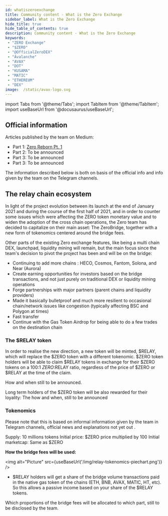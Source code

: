 ```yaml
---
id: whatiszeroexchange
title: Community content - What is the Zero Exchange
sidebar_label: What is the Zero Exchange
hide_title: true
hide_table_of_contents: true
description: Community content - What is the Zero Exchange
keywords:
 - "ZERO Exchange"
 - "$ZERO"
 - "@OfficialZeroDEX"
 - "Avalanche"
 - "AVAX"
 - "DOT"
 - "KUSAMA"
 - "MATIC"
 - "ETHEREUM"
 - "DEX"
image:  /static/avax-logo.svg
---
```


import Tabs from '@theme/Tabs';
import TabItem from '@theme/TabItem';
import useBaseUrl from '@docusaurus/useBaseUrl';

## Official information
Articles published by the team on Medium: 
-	Part 1: [Zero Reborn Pt. 1](https://medium.com/@OfficialZeroDex/zero-reborn-pt-1-afe615080360)
-	Part 2: To be announced
-	Part 3: To be announced
-	Part 3: To be announced

The information described below is both on basis of the official info and info given by the team on the Telegram channels.

## The relay chain ecosystem

In light of the project evolution between its launch at the end of January 2021 and during the course of the first half of 2021, and in order to counter some issues which were affecting the ZERO token monetary value and to widen the adoption of the cross chain operations, the Zero team has decided to capitalize on their main asset: The ZeroBridge, together with a new form of tokenomics centered around the bridge fees. 

Other parts of the existing Zero exchange features, like being a multi chain DEX, launchpad, liquidity mining will remain, but the main focus since the team's decision to pivot the project has been and will be on the bridge:
-	Continuing to add more chains : HECO, Cosmos, Fantom, Solona, and Near (Aurora)
-	Create earning opportunities for investors based on the bridge transactions, and not just purely on traditional DEX or liquidity mining operations
-	Forge partnerships with major partners (parent chains and liquidity providers)
-	Made it basically bulletproof and much more resilient to occasional chain/network issues like congestion (typically affecting BSC and Polygon at times)
-	Fast transfer
-	Continue with the Gas Token Airdrop for being able to do a few trades on the destination chain

### The $RELAY token

In order to realise the new direction, a new token will be minted, $RELAY, which will replace the $ZERO token with a different tokenomic.  $ZERO token holders will be able to claim $RELAY tokens in exchange for their $ZERO tokens on a 100:1 $ZERO:$RELAY ratio, regardless of the price of $ZERO or $RELAY at the time of the claim.

How and when still to be announced.

Long term holders of the $ZERO token will be also rewarded for their loyality: The how and when, still to be announced


### Tokenomics

Please note that this is based on informal information given by the team in Telegram channels, official news and explanations not yet out .

Supply: 10 millions tokens
Initial price: $ZERO price multiplied by 100
Initial marketcap: Same as $ZERO

__How the bridge fees will be used:__

<img alt="Picture" src={useBaseUrl('/img/relay-tokenomics-piechart.png')} />

* $RELAY holders will get a share of the bridge volume transactions paid in the native gas token of the chains (ETH, BNB, AVAX, MATIC, HT, etc).  So this allows a passive income based on your share of the $RELAY tokens.

Which proportions of the bridge fees will be allocated to which part, still to be disclosed by the team.
